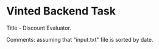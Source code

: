 # Vinted Backend Task

Title - Discount Evaluator.

Comments: assuming that "input.txt" file is sorted by date.
